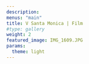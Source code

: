 ```yaml
---
description: 
menus: "main"
title: V Santa Monica | Film
#type: gallery
weight: 2
featured_image: IMG_1609.JPG
params:
  theme: light
---
```

